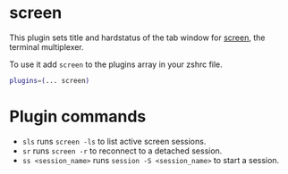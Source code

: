 # screen

This plugin sets title and hardstatus of the tab window for [screen](https://www.gnu.org/software/screen/),
the terminal multiplexer.

To use it add `screen` to the plugins array in your zshrc file.

```zsh
plugins=(... screen)
```
# Plugin commands
- `sls` runs `screen -ls` to list active screen sessions.
- `sr` runs `screen -r` to reconnect to a detached session.
- `ss <session_name>` runs `session -S <session_name>` to start a session.
